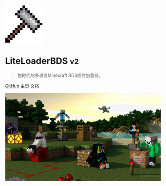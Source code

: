 ![logo](../assets/Logo.png)

# LiteLoaderBDS <small>v2</small>

> 划时代的多语言Minecraft BDS插件加载器。

[GitHub](https://github.com/LiteLDev/LiteLoaderBDS)
[主页](https://www.litebds.com)
[文档](/README.md)

![](../assets/banner.webp)